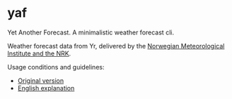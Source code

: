 # yaf
Yet Another Forecast. A minimalistic weather forecast cli.


Weather forecast data from Yr, delivered by the [Norwegian Meteorological Institute and the NRK](http://om.yr.no/verdata/free-weather-data/).


Usage conditions and guidelines:

- [Original version](http://om.yr.no/verdata/)
- [English explanation](http://om.yr.no/verdata/free-weather-data)

